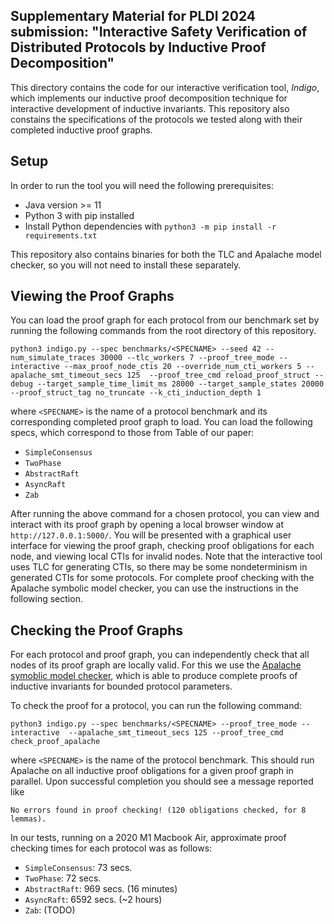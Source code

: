 ## Supplementary Material for PLDI 2024 submission: "Interactive Safety Verification of Distributed Protocols by Inductive Proof Decomposition"

This directory contains the code for our interactive verification tool, *Indigo*, which implements our inductive proof decomposition technique for interactive development of inductive invariants. This repository also constains the specifications of the protocols we tested along with their completed inductive proof graphs. 

## Setup

In order to run the tool you will need the following prerequisites:

- Java version >= 11
- Python 3 with pip installed
- Install Python dependencies with `python3 -m pip install -r requirements.txt`

This repository also contains binaries for both the TLC and Apalache model checker, so you will not need to install these separately. 

## Viewing the Proof Graphs

You can load the proof graph for each protocol from our benchmark set by running the following commands from the root directory of this repository.

```
python3 indigo.py --spec benchmarks/<SPECNAME> --seed 42 --num_simulate_traces 30000 --tlc_workers 7 --proof_tree_mode --interactive --max_proof_node_ctis 20 --override_num_cti_workers 5 --apalache_smt_timeout_secs 125  --proof_tree_cmd reload_proof_struct --debug --target_sample_time_limit_ms 28000 --target_sample_states 20000 --proof_struct_tag no_truncate --k_cti_induction_depth 1
```
where `<SPECNAME>` is the name of a protocol benchmark and its corresponding completed proof graph to load. You can load the following specs, which correspond to those from Table of our paper:

- `SimpleConsensus`
- `TwoPhase`
- `AbstractRaft`
- `AsyncRaft`
- `Zab`

After running the above command for a chosen protocol, you can view and interact with its proof graph by opening a local browser window at `http://127.0.0.1:5000/`. You will be presented with a graphical user interface for viewing the proof graph,
checking proof obligations for each node, and viewing local CTIs for invalid nodes. Note that the interactive tool uses TLC for generating CTIs, so there may be some nondeterminism in generated CTIs for some protocols. For complete proof checking with the Apalache symbolic model checker, you can use the instructions in the following section.

## Checking the Proof Graphs

For each protocol and proof graph, you can independently check that all nodes of its proof graph are locally valid. For this we use the [Apalache symoblic model checker](https://github.com/informalsystems/apalache), which is able to produce complete proofs of inductive invariants for bounded protocol parameters.

To check the proof for a protocol, you can run the following command:
```
python3 indigo.py --spec benchmarks/<SPECNAME> --proof_tree_mode --interactive  --apalache_smt_timeout_secs 125 --proof_tree_cmd check_proof_apalache
```
where `<SPECNAME>` is the name of the protocol benchmark. This should run Apalache on all inductive proof obligations for a given proof graph in parallel. Upon successful completion you should see a message reported like

```
No errors found in proof checking! (120 obligations checked, for 8 lemmas).
```
In our tests, running on a 2020 M1 Macbook Air, approximate proof checking times for each protocol was as follows:

- `SimpleConsensus`: 73 secs.
- `TwoPhase`: 72 secs.
- `AbstractRaft`: 969 secs. (16 minutes)
- `AsyncRaft`: 6592 secs. (~2 hours)
- `Zab`: (TODO)

